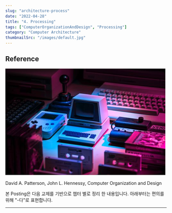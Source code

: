 ```yaml
---
slug: "architecture-process"
date: "2022-04-28"
title: "4. Processing"
tags: ["ComputerOrganizationAndDesign", "Processing"]
category: "Computer Architecture"
thumbnailSrc: "/images/default.jpg"
---
```

## **Reference**

![<img src="/images/default.jpg" width="190" />](/images/default.jpg)

David A. Patterson, John L. Hennessy, Computer Organization and Design

본 Posting은 다음 교제를 기반으로 챕터 별로 정리 한 내용입니다. 아래부터는 편의를 위해 "-다"로 표현합니다.

---